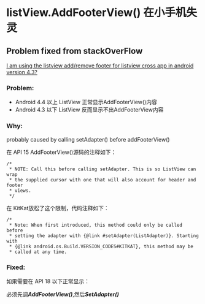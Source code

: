# listView.AddFooterView() 在小手机失灵

## Problem fixed from stackOverFlow 

[I am using the listview add/remove footer for listview cross app in android version 4.3?](https://stackoverflow.com/questions/16622515/android-studio-dont-generate-r-java-for-my-import-project)

### Problem:

- Android 4.4 以上 ListView 正常显示AddFooterView()内容
- Android 4.3 以下 ListView 反而显示不出AddFooterView内容

### Why:

probably caused by calling setAdapter() before addFooterView()

在 API 15 AddFooterView()源码的注释如下：

```
/*
 * NOTE: Call this before calling setAdapter. This is so ListView can wrap
 * the supplied cursor with one that will also account for header and footer
 * views.
 */
```

在 KitKat放松了这个限制，代码注释如下：

```
/*
 * Note: When first introduced, this method could only be called before
 * setting the adapter with {@link #setAdapter(ListAdapter)}. Starting with
 * {@link android.os.Build.VERSION_CODES#KITKAT}, this method may be
 * called at any time.
```

### Fixed:

如果需要在 API 18 以下正常显示：

必须先调***AddFooterView()***,然后***SetAdapter()***

